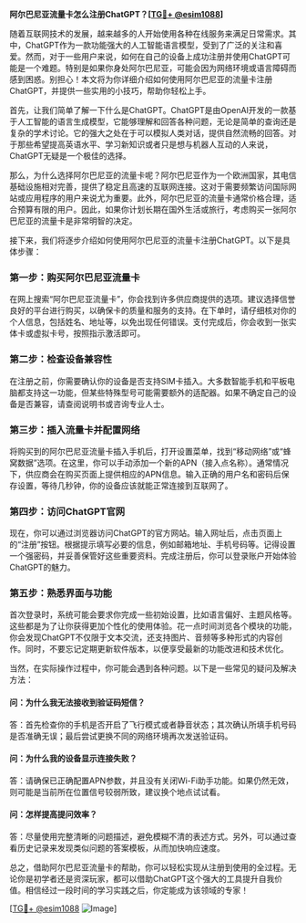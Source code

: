**阿尔巴尼亚流量卡怎么注册ChatGPT？[[TG💪+ @esim1088](https://t.me/s/esim1088)]**

随着互联网技术的发展，越来越多的人开始使用各种在线服务来满足日常需求。其中，ChatGPT作为一款功能强大的人工智能语言模型，受到了广泛的关注和喜爱。然而，对于一些用户来说，如何在自己的设备上成功注册并使用ChatGPT可能是一个难题。特别是如果你身处阿尔巴尼亚，可能会因为网络环境或语言障碍而感到困惑。别担心！本文将为你详细介绍如何使用阿尔巴尼亚的流量卡注册ChatGPT，并提供一些实用的小技巧，帮助你轻松上手。

首先，让我们简单了解一下什么是ChatGPT。ChatGPT是由OpenAI开发的一款基于人工智能的语言生成模型，它能够理解和回答各种问题，无论是简单的查询还是复杂的学术讨论。它的强大之处在于可以模拟人类对话，提供自然流畅的回答。对于那些希望提高英语水平、学习新知识或者只是想与机器人互动的人来说，ChatGPT无疑是一个极佳的选择。

那么，为什么选择阿尔巴尼亚的流量卡呢？阿尔巴尼亚作为一个欧洲国家，其电信基础设施相对完善，提供了稳定且高速的互联网连接。这对于需要频繁访问国际网站或应用程序的用户来说尤为重要。此外，阿尔巴尼亚的流量卡通常价格合理，适合预算有限的用户。因此，如果你计划长期在国外生活或旅行，考虑购买一张阿尔巴尼亚的流量卡是非常明智的决定。

接下来，我们将逐步介绍如何使用阿尔巴尼亚的流量卡注册ChatGPT。以下是具体步骤：

### 第一步：购买阿尔巴尼亚流量卡

在网上搜索“阿尔巴尼亚流量卡”，你会找到许多供应商提供的选项。建议选择信誉良好的平台进行购买，以确保卡的质量和服务的支持。在下单时，请仔细核对你的个人信息，包括姓名、地址等，以免出现任何错误。支付完成后，你会收到一张实体卡或虚拟卡号，按照指示激活即可。

### 第二步：检查设备兼容性

在注册之前，你需要确认你的设备是否支持SIM卡插入。大多数智能手机和平板电脑都支持这一功能，但某些特殊型号可能需要额外的适配器。如果不确定自己的设备是否兼容，请查阅说明书或咨询专业人士。

### 第三步：插入流量卡并配置网络

将购买到的阿尔巴尼亚流量卡插入手机后，打开设置菜单，找到“移动网络”或“蜂窝数据”选项。在这里，你可以手动添加一个新的APN（接入点名称）。通常情况下，供应商会在购买页面上提供相应的APN信息。输入正确的用户名和密码后保存设置，等待几秒钟，你的设备应该就能正常连接到互联网了。

### 第四步：访问ChatGPT官网

现在，你可以通过浏览器访问ChatGPT的官方网站。输入网址后，点击页面上的“注册”按钮。根据提示填写必要的信息，例如邮箱地址、手机号码等。记得设置一个强密码，并妥善保管好这些重要资料。完成注册后，你可以登录账户开始体验ChatGPT的魅力。

### 第五步：熟悉界面与功能

首次登录时，系统可能会要求你完成一些初始设置，比如语言偏好、主题风格等。这些都是为了让你获得更加个性化的使用体验。花一点时间浏览各个模块的功能，你会发现ChatGPT不仅限于文本交流，还支持图片、音频等多种形式的内容创作。同时，不要忘记定期更新软件版本，以便享受最新的功能改进和技术优化。

当然，在实际操作过程中，你可能会遇到各种问题。以下是一些常见的疑问及解决方法：

#### 问：为什么我无法接收到验证码短信？
答：首先检查你的手机是否开启了飞行模式或者静音状态；其次确认所填手机号码是否准确无误；最后尝试更换不同的网络环境再次发送验证码。

#### 问：为什么我的设备显示连接失败？
答：请确保已正确配置APN参数，并且没有关闭Wi-Fi助手功能。如果仍然无效，则可能是当前所在位置信号较弱所致，建议换个地点试试看。

#### 问：怎样提高提问效率？
答：尽量使用完整清晰的问题描述，避免模糊不清的表述方式。另外，可以通过查看历史记录来发现类似问题的答案模板，从而加快响应速度。

总之，借助阿尔巴尼亚流量卡的帮助，你可以轻松实现从注册到使用的全过程。无论你是初学者还是资深玩家，都可以借助ChatGPT这个强大的工具提升自我价值。相信经过一段时间的学习实践之后，你定能成为该领域的专家！

[[TG💪+ @esim1088](https://t.me/s/esim1088) ![Image](https://i.postimg.cc/4NQfJmqS/Snipaste-2025-05-13-00-14-12.png)]